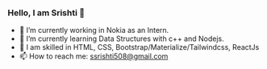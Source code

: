 ### Hello, I am Srishti 👋


- 🔭 I’m currently working in Nokia as an Intern.
- 🌱 I’m currently learning Data Structures with c++ and Nodejs.
- 💬 I am skilled in HTML, CSS, Bootstrap/Materialize/Tailwindcss, ReactJs 
- 📫 How to reach me: ssrishti508@gmail.com

